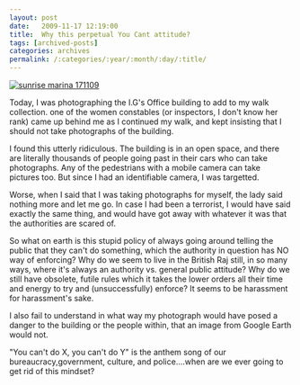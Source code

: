 ```yaml
---
layout: post
date:	2009-11-17 12:19:00
title:  Why this perpetual You Cant attitude?
tags: [archived-posts]
categories: archives
permalink: /:categories/:year/:month/:day/:title/
---
```

<a href="http://s562.photobucket.com/albums/ss67/pugaippadam/?action=view&current=IMG_8820-1.jpg" target="_blank"><img src="http://i562.photobucket.com/albums/ss67/pugaippadam/IMG_8820-1.jpg" border="0" alt="sunrise marina 171109"></a>


Today, I was photographing the I.G's Office building to add to my walk collection. one of the women constables (or inspectors, I don't know her rank) came up behind me as I continued my walk, and kept insisting that I should not take photographs of the building.

I found this utterly ridiculous. The building is in an open space, and there are literally thousands of people going past in their cars who can take photographs. Any of the pedestrians with a mobile camera can take pictures too. But since I had an identifiable camera, I was targetted.

Worse, when I said that I was taking photographs for myself, the lady said nothing more and let me go. In case I had been a terrorist, I would have said exactly the same thing, and would have got away with whatever it was that the authorities are scared of.

So what on earth  is this stupid policy of always going around telling the public that they can't do something, which the authority in question has NO way of enforcing? Why do we seem to live in the British Raj still, in so many ways, where it's always an authority vs. general public attitude? Why do we still have obsolete, futile rules which it takes the lower orders all their time and energy to try and (unsuccessfully) enforce? It seems to be harassment for harassment's sake.


I also fail to understand in what way my photograph would have posed a danger to the building or the people within, that an image from Google Earth would not.

"You can't do X, you can't do Y" is the anthem song of our bureaucracy,government, culture, and police....when are we ever going to get rid of this mindset?

